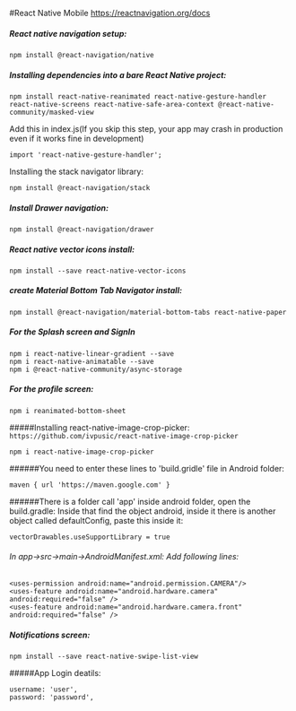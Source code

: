 #React Native Mobile
https://reactnavigation.org/docs

##### React native navigation setup:
```
npm install @react-navigation/native
```

##### Installing dependencies into a bare React Native project:
```
npm install react-native-reanimated react-native-gesture-handler react-native-screens react-native-safe-area-context @react-native-community/masked-view
```

Add this in index.js(If you skip this step, your app may crash in production even if it works fine in development)
```
import 'react-native-gesture-handler';
```

Installing the stack navigator library:
```
npm install @react-navigation/stack
```

##### Install Drawer navigation:
```
npm install @react-navigation/drawer
```

##### React native vector icons install:
```
npm install --save react-native-vector-icons
```

##### create Material Bottom Tab Navigator install:
```
npm install @react-navigation/material-bottom-tabs react-native-paper
```

##### For the Splash screen and SignIn
```
npm i react-native-linear-gradient --save
npm i react-native-animatable --save
npm i @react-native-community/async-storage
```

##### For the profile screen:
```
npm i reanimated-bottom-sheet
```

#####Installing react-native-image-crop-picker:
`
https://github.com/ivpusic/react-native-image-crop-picker
`

`npm i react-native-image-crop-picker`

######You need to enter these lines to 'build.gridle' file in Android folder:
```
maven { url 'https://maven.google.com' }
```

######There is a folder call 'app' inside android folder, open the build.gradle: Inside that find the object android, inside it there is another object called defaultConfig, paste this inside it:
```
vectorDrawables.useSupportLibrary = true
```
###### In app->src->main->AndroidManifest.xml: Add following lines:
```
<uses-permission android:name="android.permission.CAMERA"/>
<uses-feature android:name="android.hardware.camera" android:required="false" />
<uses-feature android:name="android.hardware.camera.front" android:required="false" />
```

##### Notifications screen:
```
npm install --save react-native-swipe-list-view
```

#####App Login deatils:
```
username: 'user',
password: 'password',
```

